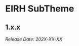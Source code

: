 # EIRH SubTheme

1.x.x
--------------------------------------------------------------------------------
_Release Date: 202X-XX-XX_

